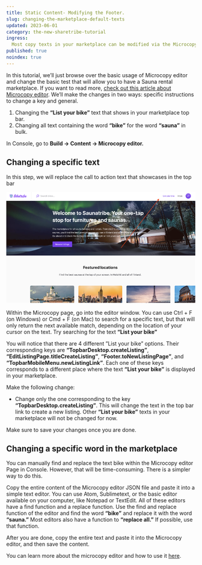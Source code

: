 ```yaml
---
title: Static Content- Modifying the Footer.
slug: changing-the-marketplace-default-texts
updated: 2023-06-01
category: the-new-sharetribe-tutorial
ingress:
  Most copy texts in your marketplace can be modified via the Microcopy editor. However, many of them don’t need to be changed at all.
published: true
noindex: true
---
```


In this tutorial, we’ll just browse over the basic usage of Microcopy
editor and change the basic test that will allow you to have a Sauna
rental marketplace. If you want to read more,
[check out this article about Microcopy editor](https://www.sharetribe.com/docs/operator-guides/how-to-use-microcopy-editor/).
We’ll make the changes in two ways: specific instructions to change a
key and general.

1. Changing the **“List your bike”** text that shows in your marketplace
   top bar.
2. Changing all text containing the word **“bike”** for the word
   **“sauna”** in bulk.

In Console, go to **Build → Content → Microcopy editor.**

## Changing a specific text

In this step, we will replace the call to action text that showcases in
the top bar

![replacing the CTA](./replacingCTA.png)

Within the Microcopy page, go into the editor window. You can use Ctrl +
F (on Windows) or Cmd + F (on Mac) to search for a specific text, but
that will only return the next available match, depending on the
location of your cursor on the text. Try searching for the text **“List
your bike”**

You will notice that there are 4 different ”List your bike” options.
Their corresponding keys are **“TopbarDesktop.createListing”**,
**“EditListingPage.titleCreateListing”**, **“Footer.toNewListingPage”**,
and **“TopbarMobileMenu.newListingLink”**. Each one of these keys
corresponds to a different place where the text **“List your bike”** is
displayed in your marketplace.

Make the following change:

- Change only the one corresponding to the key
  **“TopbarDesktop.createListing”**. This will change the text in the
  top bar link to create a new listing. Other **“List your bike”** texts
  in your marketplace will not be changed for now.

Make sure to save your changes once you are done.

## Changing a specific word in the marketplace

You can manually find and replace the text bike within the Microcopy
editor Page in Console. However, that will be time-consuming. There is a
simpler way to do this.

Copy the entire content of the Microcopy editor JSON file and paste it
into a simple text editor. You can use Atom, Sublimetext, or the basic
editor available on your computer, like Notepad or TextEdit. All of
these editors have a find function and a replace function. Use the find
and replace function of the editor and find the word **“bike”** and
replace it with the word **“sauna.”** Most editors also have a function
to **“replace all.”** If possible, use that function.

After you are done, copy the entire text and paste it into the Microcopy
editor, and then save the content.

You can learn more about the microcopy editor and how to use it [here](https://www.sharetribe.com/docs/operator-guides/how-to-use-microcopy-editor/).
